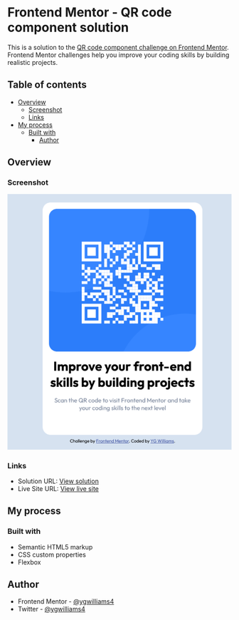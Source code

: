 # Frontend Mentor - QR code component solution

This is a solution to the [QR code component challenge on Frontend Mentor](https://www.frontendmentor.io/challenges/qr-code-component-iux_sIO_H). Frontend Mentor challenges help you improve your coding skills by building realistic projects. 

## Table of contents

- [Overview](#overview)
  - [Screenshot](#screenshot)
  - [Links](#links)
- [My process](#my-process)
  - [Built with](#built-with)
    - [Author](#author)

## Overview

### Screenshot

![](images/screenshot.png)


### Links

- Solution URL: [View solution](https://your-solution-url.com)
- Live Site URL: [View live site](https://ygwilliams4.github.io/QR-code-component/)

## My process

### Built with

- Semantic HTML5 markup
- CSS custom properties
- Flexbox

## Author

- Frontend Mentor - [@ygwilliams4](https://www.frontendmentor.io/profile/ygwilliams4)
- Twitter - [@ygwilliams4](https://www.twitter.com/ygwilliams4)
